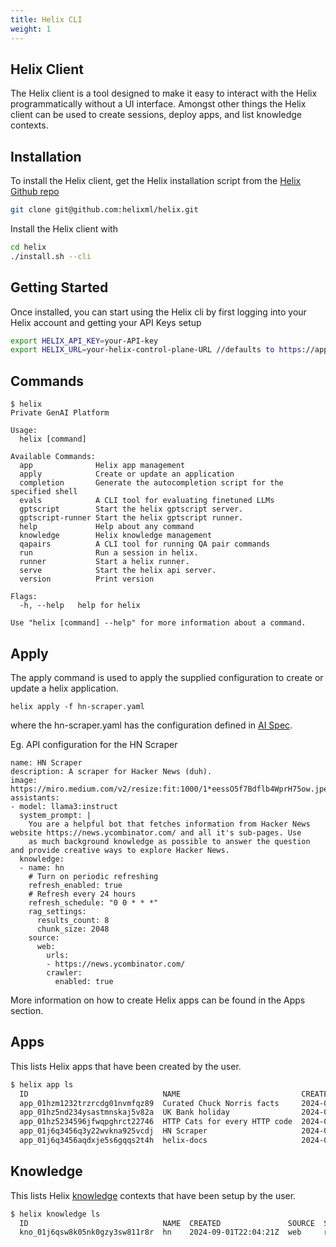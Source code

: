 ```yaml
---
title: Helix CLI
weight: 1
---
```



## Helix Client

The Helix client is a tool designed to make it easy to interact with the Helix programmatically without a UI interface. Amongst other things the Helix client can be used to create sessions, deploy apps, and list knowledge contexts.

## Installation

To install the Helix client, get the Helix installation script from the [Helix Github repo](https://github.com/helixml/helix)

```bash
git clone git@github.com:helixml/helix.git
```

Install the Helix client with
```bash
cd helix
./install.sh --cli
```


## Getting Started

Once installed, you can start using the Helix cli by first logging into your Helix account and getting your API Keys setup

```bash
export HELIX_API_KEY=your-API-key
export HELIX_URL=your-helix-control-plane-URL //defaults to https://app.tryhelix.ai/
```

## Commands

```
$ helix
Private GenAI Platform

Usage:
  helix [command]

Available Commands:
  app              Helix app management
  apply            Create or update an application
  completion       Generate the autocompletion script for the specified shell
  evals            A CLI tool for evaluating finetuned LLMs
  gptscript        Start the helix gptscript server.
  gptscript-runner Start the helix gptscript runner.
  help             Help about any command
  knowledge        Helix knowledge management
  qapairs          A CLI tool for running QA pair commands
  run              Run a session in helix.
  runner           Start a helix runner.
  serve            Start the helix api server.
  version          Print version

Flags:
  -h, --help   help for helix

Use "helix [command] --help" for more information about a command.
```

## Apply

The apply command is used to apply the supplied configuration to create or update a helix application.

```shell
helix apply -f hn-scraper.yaml
```
where the hn-scraper.yaml has the configuration defined in [AI Spec](https://aispec.org/).

Eg. API configuration for the HN Scraper
```
name: HN Scraper
description: A scraper for Hacker News (duh).
image: https://miro.medium.com/v2/resize:fit:1000/1*eessO5f7Bdflb4WprH75ow.jpeg
assistants:
- model: llama3:instruct
  system_prompt: |
    You are a helpful bot that fetches information from Hacker News website https://news.ycombinator.com/ and all it's sub-pages. Use
    as much background knowledge as possible to answer the question and provide creative ways to explore Hacker News.
  knowledge:
  - name: hn
    # Turn on periodic refreshing
    refresh_enabled: true
    # Refresh every 24 hours
    refresh_schedule: "0 0 * * *"
    rag_settings:
      results_count: 8
      chunk_size: 2048
    source:
      web:
        urls:
        - https://news.ycombinator.com/
        crawler:
          enabled: true
```

More information on how to create Helix apps can be found in the Apps section.

## Apps

This lists Helix apps that have been created by the user.

```bash
$ helix app ls
  ID                              NAME                           CREATED              SOURCE
  app_01hzm1232trzrcdg01nvmfqz89  Curated Chuck Norris facts     2024-06-05 10:53:19  github
  app_01hz5nd234ysastmnskaj5v82a  UK Bank holiday                2024-05-30 21:10:13  github
  app_01hz5234596jfwqpghrct22746  HTTP Cats for every HTTP code  2024-05-30 15:25:20  github
  app_01j6q3456q3y22wvkna925vcdj  HN Scraper                     2024-09-01 22:04:19  github
  app_01j6q3456aqdxje5s6gqqs2t4h  helix-docs                     2024-09-01 18:35:10  helix

```

## Knowledge

This lists Helix [knowledge](https://docs.helix.ml/helix/develop/knowledge/) contexts that have been setup by the user.

```bash
$ helix knowledge ls
  ID                              NAME  CREATED               SOURCE  STATE  REFRESH  SCHEDULE   NEXT RUN  VERSION              SIZE
  kno_01j6qsw8k05nk0gzy3sw811r8r  hn    2024-09-01T22:04:21Z  web     ready  true     0 0 * * *            2024-09-02_00-00-00  616 kB

```


